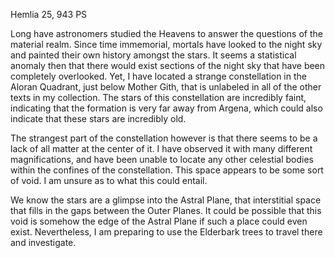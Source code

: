 Hemlia 25, 943 PS

Long have astronomers studied the Heavens to answer the questions of the material realm. Since time immemorial, mortals have looked to the night sky and painted their own history amongst the stars. It seems a statistical anomaly then that there would exist sections of the night sky that have been completely overlooked. Yet, I have located a strange constellation in the Aloran Quadrant, just below Mother Gith, that is unlabeled in all of the other texts in my collection. The stars of this constellation are incredibly faint, indicating that the formation is very far away from Argena, which could also indicate that these stars are incredibly old. 

The strangest part of the constellation however is that there seems to be a lack of all matter at the center of it. I have observed it with many different magnifications, and have been unable to locate any other celestial bodies within the confines of the constellation. This space appears to be some sort of void. I am unsure as to what this could entail.

We know the stars are a glimpse into the Astral Plane, that interstitial space that fills in the gaps between the Outer Planes. It could be possible that this void is somehow the edge of the Astral Plane if such a place could even exist. Nevertheless, I am preparing to use the Elderbark trees to travel there and investigate.